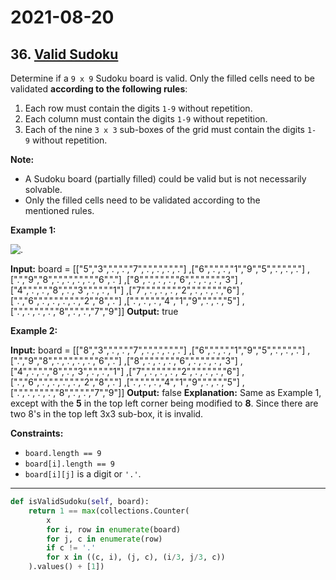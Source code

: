 # 2021-08-20

## 36. [Valid Sudoku](https://leetcode.com/problems/valid-sudoku/)

Determine if a `9 x 9` Sudoku board is valid. Only the filled cells need to be validated **according to the following rules**:

1. Each row must contain the digits `1-9` without repetition.
2. Each column must contain the digits `1-9` without repetition.
3. Each of the nine `3 x 3` sub-boxes of the grid must contain the digits `1-9` without repetition.

**Note:**

- A Sudoku board (partially filled) could be valid but is not necessarily solvable.
- Only the filled cells need to be validated according to the mentioned rules.

**Example 1:**

![.](https://upload.wikimedia.org/wikipedia/commons/thumb/f/ff/Sudoku-by-L2G-20050714.svg/250px-Sudoku-by-L2G-20050714.svg.png)

**Input:** board =
\[\["5","3",".",".","7",".",".",".","."\]
,\["6",".",".","1","9","5",".",".","."\]
,\[".","9","8",".",".",".",".","6","."\]
,\["8",".",".",".","6",".",".",".","3"\]
,\["4",".",".","8",".","3",".",".","1"\]
,\["7",".",".",".","2",".",".",".","6"\]
,\[".","6",".",".",".",".","2","8","."\]
,\[".",".",".","4","1","9",".",".","5"\]
,\[".",".",".",".","8",".",".","7","9"\]\]
**Output:** true

**Example 2:**

**Input:** board =
\[\["8","3",".",".","7",".",".",".","."\]
,\["6",".",".","1","9","5",".",".","."\]
,\[".","9","8",".",".",".",".","6","."\]
,\["8",".",".",".","6",".",".",".","3"\]
,\["4",".",".","8",".","3",".",".","1"\]
,\["7",".",".",".","2",".",".",".","6"\]
,\[".","6",".",".",".",".","2","8","."\]
,\[".",".",".","4","1","9",".",".","5"\]
,\[".",".",".",".","8",".",".","7","9"\]\]
**Output:** false
**Explanation:** Same as Example 1, except with the **5** in the top left corner being modified to **8**. Since there are two 8's in the top left 3x3 sub-box, it is invalid.

**Constraints:**

- `board.length == 9`
- `board[i].length == 9`
- `board[i][j]` is a digit or `'.'`.

---

```py
def isValidSudoku(self, board):
    return 1 == max(collections.Counter(
        x
        for i, row in enumerate(board)
        for j, c in enumerate(row)
        if c != '.'
        for x in ((c, i), (j, c), (i/3, j/3, c))
    ).values() + [1])
```
